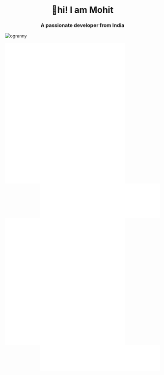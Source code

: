 <h1 align="center">👋hi! I am Mohit</h2>

<h3 align="center">A passionate developer from India</h3>

<p align="left"> <img src="https://komarev.com/ghpvc/?username=ogranny" alt="ogranny" /> </p>
<img align="left" width="390" alt="🦑" src="./github-metrics.svg">
<img align="left" width="390" alt="🦑" src="/metrics.plugin.isocalendar.svg">
<img align="right" width="390" alt="🦑" src="/metrics.plugin.traffic.svg">  
<!-- <img align="left" width="390" alt="🦑" src="/metrics.plugin.topics.icons.svg">   -->
<img align="left" width="390" alt="🦑" src="/metrics.plugin.achievements.svg">  
<img align="left" width="390" alt="🦑" src="/metrics.plugin.habits.facts.svg">  
<img align="left" width="390" alt="🦑" src="/metrics.plugin.16personalities.svg">  
<img align="right" width="390" alt="🦑" src="/metrics.plugin.languages.svg">  


